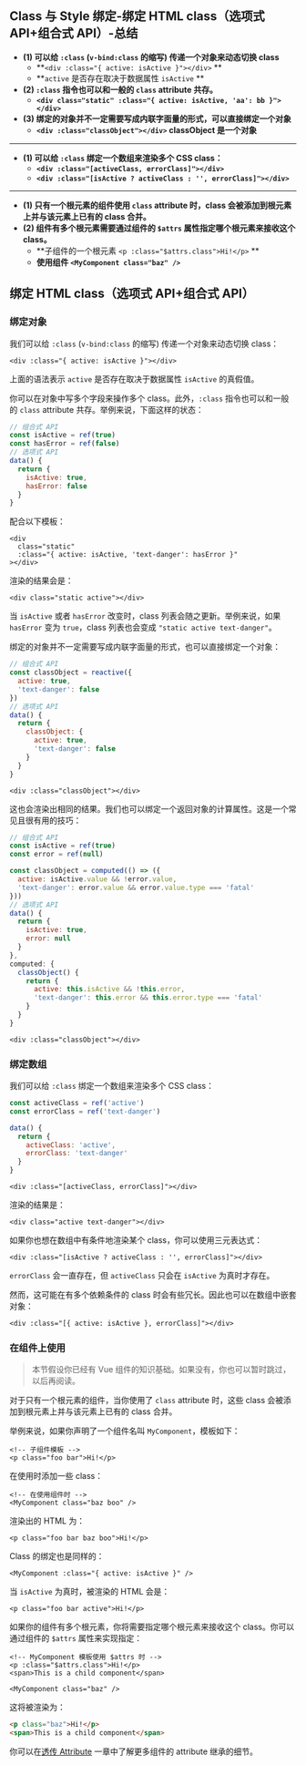 ## Class 与 Style 绑定-绑定 HTML class（选项式 API+组合式 API）-总结

- **(1) 可以给 `:class` (`v-bind:class` 的缩写) 传递一个对象来动态切换 class**
  - **`<div :class="{ active: isActive }"></div>` **
  - **`active` 是否存在取决于数据属性 `isActive` **
- **(2) `:class` 指令也可以和一般的 `class` attribute 共存。**
  - **`<div class="static" :class="{ active: isActive, 'aa': bb }"></div>`**
- **(3) 绑定的对象并不一定需要写成内联字面量的形式，可以直接绑定一个对象**
  - **`<div :class="classObject"></div>` classObject 是一个对象**

---

- **(1) 可以给 `:class` 绑定一个数组来渲染多个 CSS class：**
  - **`<div :class="[activeClass, errorClass]"></div>`**
  - **`<div :class="[isActive ? activeClass : '', errorClass]"></div>`**

---

- **(1) 只有一个根元素的组件使用 `class` attribute 时，class 会被添加到根元素上并与该元素上已有的 class 合并。**
- **(2) 组件有多个根元素需要通过组件的 `$attrs` 属性指定哪个根元素来接收这个 class。**
  - **子组件的一个根元素 `<p :class="$attrs.class">Hi!</p>` **
  - **使用组件 `<MyComponent class="baz" />`**

## 绑定 HTML class（选项式 API+组合式 API）

### 绑定对象

我们可以给 `:class` (`v-bind:class` 的缩写) 传递一个对象来动态切换 class：

```vue-html
<div :class="{ active: isActive }"></div>
```

上面的语法表示 `active` 是否存在取决于数据属性 `isActive` 的真假值。

你可以在对象中写多个字段来操作多个 class。此外，`:class` 指令也可以和一般的 `class` attribute 共存。举例来说，下面这样的状态：

```js
// 组合式 API
const isActive = ref(true)
const hasError = ref(false)
// 选项式 API
data() {
  return {
    isActive: true,
    hasError: false
  }
}
```

配合以下模板：

```vue-html
<div
  class="static"
  :class="{ active: isActive, 'text-danger': hasError }"
></div>
```

渲染的结果会是：

```vue-html
<div class="static active"></div>
```

当 `isActive` 或者 `hasError` 改变时，class 列表会随之更新。举例来说，如果 `hasError` 变为 `true`，class 列表也会变成 `"static active text-danger"`。

绑定的对象并不一定需要写成内联字面量的形式，也可以直接绑定一个对象：

```js
// 组合式 API
const classObject = reactive({
  active: true,
  'text-danger': false
})
// 选项式 API
data() {
  return {
    classObject: {
      active: true,
      'text-danger': false
    }
  }
}
```

```vue-html
<div :class="classObject"></div>
```

这也会渲染出相同的结果。我们也可以绑定一个返回对象的计算属性。这是一个常见且很有用的技巧：

```js
// 组合式 API
const isActive = ref(true)
const error = ref(null)

const classObject = computed(() => ({
  active: isActive.value && !error.value,
  'text-danger': error.value && error.value.type === 'fatal'
}))
// 选项式 API
data() {
  return {
    isActive: true,
    error: null
  }
},
computed: {
  classObject() {
    return {
      active: this.isActive && !this.error,
      'text-danger': this.error && this.error.type === 'fatal'
    }
  }
}
```

```vue-html
<div :class="classObject"></div>
```

### 绑定数组

我们可以给 `:class` 绑定一个数组来渲染多个 CSS class：

<div class="composition-api">

```js
const activeClass = ref('active')
const errorClass = ref('text-danger')
```

</div>

<div class="options-api">

```js
data() {
  return {
    activeClass: 'active',
    errorClass: 'text-danger'
  }
}
```

</div>

```vue-html
<div :class="[activeClass, errorClass]"></div>
```

渲染的结果是：

```vue-html
<div class="active text-danger"></div>
```

如果你也想在数组中有条件地渲染某个 class，你可以使用三元表达式：

```vue-html
<div :class="[isActive ? activeClass : '', errorClass]"></div>
```

`errorClass` 会一直存在，但 `activeClass` 只会在 `isActive` 为真时才存在。

然而，这可能在有多个依赖条件的 class 时会有些冗长。因此也可以在数组中嵌套对象：

```vue-html
<div :class="[{ active: isActive }, errorClass]"></div>
```

### 在组件上使用

> 本节假设你已经有 Vue 组件的知识基础。如果没有，你也可以暂时跳过，以后再阅读。

对于只有一个根元素的组件，当你使用了 `class` attribute 时，这些 class 会被添加到根元素上并与该元素上已有的 class 合并。

举例来说，如果你声明了一个组件名叫 `MyComponent`，模板如下：

```vue-html
<!-- 子组件模板 -->
<p class="foo bar">Hi!</p>
```

在使用时添加一些 class：

```vue-html
<!-- 在使用组件时 -->
<MyComponent class="baz boo" />
```

渲染出的 HTML 为：

```vue-html
<p class="foo bar baz boo">Hi!</p>
```

Class 的绑定也是同样的：

```vue-html
<MyComponent :class="{ active: isActive }" />
```

当 `isActive` 为真时，被渲染的 HTML 会是：

```vue-html
<p class="foo bar active">Hi!</p>
```

如果你的组件有多个根元素，你将需要指定哪个根元素来接收这个 class。你可以通过组件的 `$attrs` 属性来实现指定：

```vue-html
<!-- MyComponent 模板使用 $attrs 时 -->
<p :class="$attrs.class">Hi!</p>
<span>This is a child component</span>
```

```vue-html
<MyComponent class="baz" />
```

这将被渲染为：

```html
<p class="baz">Hi!</p>
<span>This is a child component</span>
```

你可以在[透传 Attribute](/guide/components/attrs) 一章中了解更多组件的 attribute 继承的细节。
